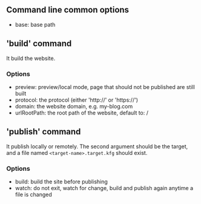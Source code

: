 
## Command line common options

* base: base path



## 'build' command

It build the website.

### Options

* preview: preview/local mode, page that should not be published are still built
* protocol: the protocol (either 'http://' or 'https://')
* domain: the website domain, e.g. my-blog.com
* urlRootPath: the root path of the website, default to: /



## 'publish' command

It publish locally or remotely.
The second argument should be the target, and a file named `<target-name>.target.kfg` should exist.

### Options

* build: build the site before publishing
* watch: do not exit, watch for change, build and publish again anytime a file is changed

